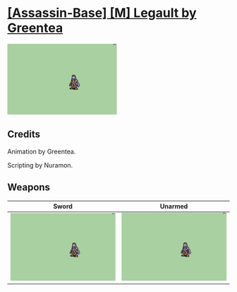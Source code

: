 # [\[Assassin-Base\] \[M\] Legault by Greentea](./)

<img src="./1.%20Sword/Sword_000.png" alt="[Assassin-Base] [M] Legault by Greentea standing" />

## Credits

Animation by Greentea.

Scripting by Nuramon.

## Weapons


|Sword |Unarmed |
|  :---: | :---: |
| <img alt="Sword animation" src="./1.%20Sword/Sword.gif" /> | <img alt="Unarmed animation" src="./8.%20Unarmed/Unarmed.gif" /> |
